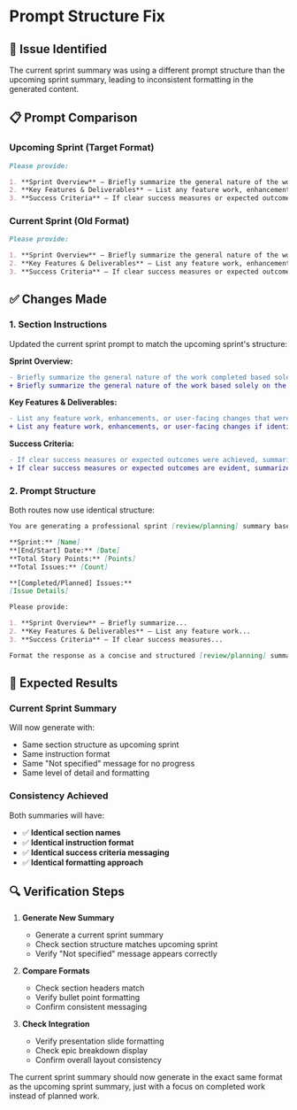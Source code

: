 # Prompt Structure Fix

## 🚨 Issue Identified
The current sprint summary was using a different prompt structure than the upcoming sprint summary, leading to inconsistent formatting in the generated content.

## 📋 Prompt Comparison

### **Upcoming Sprint (Target Format)**
```markdown
Please provide:

1. **Sprint Overview** — Briefly summarize the general nature of the work based solely on the provided issues.
2. **Key Features & Deliverables** — List any feature work, enhancements, or user-facing changes if identifiable.
3. **Success Criteria** — If clear success measures or expected outcomes are evident, summarize them. Otherwise, state "Not specified."
```

### **Current Sprint (Old Format)**
```markdown
Please provide:

1. **Sprint Overview** — Briefly summarize the general nature of the work completed based solely on the provided issues.
2. **Key Features & Deliverables** — List any feature work, enhancements, or user-facing changes that were completed.
3. **Success Criteria** — If clear success measures or expected outcomes were achieved, summarize them. Otherwise, state "Limited progress due to blockers."
```

## ✅ Changes Made

### **1. Section Instructions**
Updated the current sprint prompt to match the upcoming sprint's structure:

**Sprint Overview:**
```diff
- Briefly summarize the general nature of the work completed based solely on the provided issues.
+ Briefly summarize the general nature of the work based solely on the provided issues.
```

**Key Features & Deliverables:**
```diff
- List any feature work, enhancements, or user-facing changes that were completed.
+ List any feature work, enhancements, or user-facing changes if identifiable.
```

**Success Criteria:**
```diff
- If clear success measures or expected outcomes were achieved, summarize them. Otherwise, state "Limited progress due to blockers."
+ If clear success measures or expected outcomes are evident, summarize them. Otherwise, state "Not specified."
```

### **2. Prompt Structure**
Both routes now use identical structure:
```markdown
You are generating a professional sprint [review/planning] summary based on the provided data. Do NOT invent [accomplishments/goals], deliverables, or success criteria that aren't directly inferable from the input.

**Sprint:** [Name]
**[End/Start] Date:** [Date]
**Total Story Points:** [Points]
**Total Issues:** [Count]

**[Completed/Planned] Issues:**
[Issue Details]

Please provide:

1. **Sprint Overview** — Briefly summarize...
2. **Key Features & Deliverables** — List any feature work...
3. **Success Criteria** — If clear success measures...

Format the response as a concise and structured [review/planning] summary suitable for stakeholders and sprint [review/planning] meetings. Avoid adding assumptions or extrapolated information.
```

## 🔄 Expected Results

### **Current Sprint Summary**
Will now generate with:
- Same section structure as upcoming sprint
- Same instruction format
- Same "Not specified" message for no progress
- Same level of detail and formatting

### **Consistency Achieved**
Both summaries will have:
- ✅ **Identical section names**
- ✅ **Identical instruction format**
- ✅ **Identical success criteria messaging**
- ✅ **Identical formatting approach**

## 🔍 Verification Steps

1. **Generate New Summary**
   - Generate a current sprint summary
   - Check section structure matches upcoming sprint
   - Verify "Not specified" message appears correctly

2. **Compare Formats**
   - Check section headers match
   - Verify bullet point formatting
   - Confirm consistent messaging

3. **Check Integration**
   - Verify presentation slide formatting
   - Check epic breakdown display
   - Confirm overall layout consistency

The current sprint summary should now generate in the exact same format as the upcoming sprint summary, just with a focus on completed work instead of planned work. 